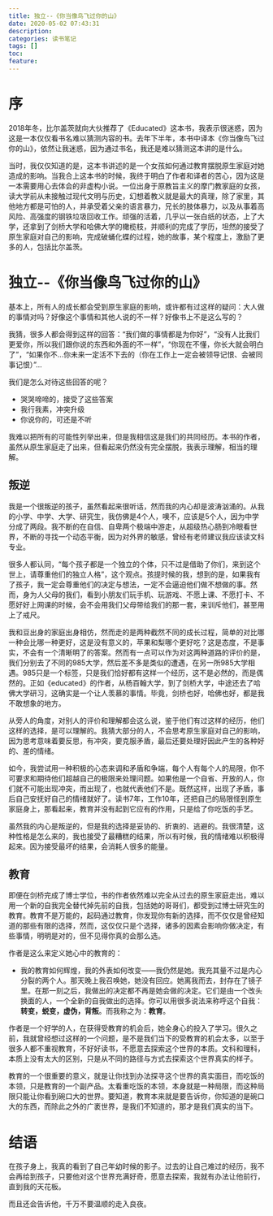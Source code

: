```yaml
---
title: 独立--《你当像鸟飞过你的山》
date: 2020-05-02 07:43:31
description: 
categories: 读书笔记
tags: [] 
toc: 
feature: 
---
```


# 序
2018年冬，比尔盖茨就向大伙推荐了《Educated》这本书，我表示很迷惑，因为这是一本仅仅看书名难以猜测内容的书。去年下半年，本书中译本《你当像鸟飞过你的山》，依然让我迷惑，因为通过书名，我还是难以猜测这本讲的是什么。

当时，我仅仅知道的是，这本书讲述的是一个女孩如何通过教育摆脱原生家庭对她造成的影响。当我合上这本书的时候，我终于明白了作者和译者的苦心，因为这是一本需要用心去体会的非虚构小说。一位出身于原教旨主义的摩门教家庭的女孩，读大学前从未接触过现代文明与历史，幻想着教义就是最大的真理，除了家里，其他地方都是可怕的人，并承受着父亲的语言暴力，兄长的肢体暴力，以及从事着高风险、高强度的钢铁垃圾回收工作。顽强的活着，几乎以一张白纸的状态，上了大学，还拿到了剑桥大学和哈佛大学的橄榄枝，并顺利的完成了学历，坦然的接受了原生家庭对自己的影响，完成破蛹化蝶的过程，她的故事，某个程度上，激励了更多的人，包括比尔盖茨。

<!-- more -->

# 独立--《你当像鸟飞过你的山》

基本上，所有人的成长都会受到原生家庭的影响，或许都有过这样的疑问：大人做的事情对吗？好像这个事情和其他人说的不一样？好像书上不是这么写的？

我猜，很多人都会得到这样的回答：“我们做的事情都是为你好”，“没有人比我们更爱你，所以我们跟你说的东西和外面的不一样”，“你现在不懂，你长大就会明白了”，“如果你不...你未来一定活不下去的（你在工作上一定会被领导记恨、会被同事记恨）”...

我们是怎么对待这些回答的呢？

- 哭哭啼啼的，接受了这些答案
- 我行我素，冲突升级
- 你说你的，可还是不听

我难以把所有的可能性列举出来，但是我相信这是我们的共同经历。本书的作者，虽然从原生家庭走了出来，但看起来仍然没有完全摆脱，我表示理解，相当的理解。

## 叛逆

我是一个很叛逆的孩子，虽然看起来很听话，然而我的内心却是波涛汹涌的。从我的小学、中学、大学、研究生，我仿佛是4个人，噢不，应该是5个人，因为中学分成了两段。我不断的在自信、自卑两个极端中游走，从超级热心肠到冷眼看世界，不断的寻找一个动态平衡，因为对外界的敏感，曾经有老师建议我应该读文科专业。

很多人都认同，“每个孩子都是一个独立的个体，只不过是借助了你们，来到这个世上，请尊重他们的独立人格”，这个观点。孩提时候的我，想到的是，如果我有了孩子，我一定会尊重他们的决定与想法，一定不会逼迫他们做不想做的事。然而，身为人父母的我们，看到小朋友们玩手机、玩游戏、不愿上课、不愿打卡、不愿好好上网课的时候，会不会用我们父母带给我们的那一套，来训斥他们，甚至用上了戒尺。

我和豆出身的家庭出身相仿，然而走的是两种截然不同的成长过程，简单的对比哪一种会比哪一种更好，这是没有意义的，苹果和梨哪个更好吃？这是态度，不是事实，不会有一个清晰明了的答案。然而有一点可以作为对这两种道路的评价的是，我们分别去了不同的985大学，然后差不多是类似的遭遇，在另一所985大学相遇。985只是一个标签，只是我们恰好都有这样一个经历，这不是必然的，而是偶然的。正如《educated》的作者，从杨百翰大学，到了剑桥大学，中途还去了哈佛大学研习，这确实是一个让人羡慕的事情。毕竟，剑桥也好，哈佛也好，都是我不敢想象的地方。

从旁人的角度，对别人的评价和理解都会这么说，鉴于他们有过这样的经历，他们这样的选择，是可以理解的。我猜大部分的人，不会思考原生家庭对自己的影响，因为思考意味着要反思，有冲突，要克服矛盾，最后还要处理好因此产生的各种好的、差的情绪。

如今，我尝试用一种积极的心态来调和矛盾和争端，每个人有每个人的局限，你不可要求和期待他们超越自己的极限来处理问题。如果他是一个自省、开放的人，你们就不可能出现冲突，而出现了，也就代表他们不是。既然这样，出现了矛盾，事后自己安抚好自己的情绪就好了。读书7年，工作10年，还把自己的局限怪到原生家庭身上，那看起来，教育并没有起到它应有的作用，只是给了你吃饭的手艺。

虽然我的内心是叛逆的，但是我的选择是妥协的、折衷的、逃避的。我很清楚，这种性格是怎么来的，我也接受了最糟糕的结果，所以有时候，我的情绪难以积极得起来。因为接受最坏的结果，会消耗人很多的能量。

## 教育

即便在剑桥完成了博士学位，书的作者依然难以完全从过去的原生家庭走出，难以用一个新的自我完全替代掉先前的自我，包括她的哥哥们，都受到过博士研究生的教育。教育不是万能的，起码通过教育，你发现你有新的选择，而不仅仅是曾经知道的那些有限的选择，然而，这仅仅只是个选择，诸多的因素会影响你做决定，有些事情，明明是对的，但不见得你真的会那么选。

作者是这么来定义她心中的教育的：

- 我的教育如何辉煌，我的外表如何改变——我仍然是她。我充其量不过是内心分裂的两个人。那天晚上我召唤她，她没有回应。她离我而去，封存在了镜子里。在那一刻之后，我做出的决定都不再是她会做的决定。它们是由一个改头换面的人，一个全新的自我做出的选择。你可以用很多说法来称呼这个自我：**转变，蜕变，虚伪，背叛**。而我称之为：**教育**。

作者是一个好学的人，在获得受教育的机会后，她全身心的投入了学习。很久之前，我就曾经想过这样的一个问题，是不是我们当下的受教育的机会太多，以至于很多人都不重视教育，不好好读书，不愿意去探索这个世界的本质。文科和理科，本质上没有太大的区别，只是从不同的路径与方式去探索这个世界真实的样子。

教育的一个很重要的意义，就是让你找到办法探寻这个世界的真实面目，而吃饭的本领，只是教育的一个副产品。太看重吃饭的本领，本身就是一种局限，而这种局限只能让你看到碗口大的世界。要知道，教育本来就是要告诉你，你知道的是碗口大的东西，而除此之外的广袤世界，是我们不知道的，那才是我们真实的当下。

# 结语

在孩子身上，我真的看到了自己年幼时候的影子。过去的让自己难过的经历，我不会再给到孩子，只要他对这个世界充满好奇，愿意去探索，我就有办法让他前行，直到我的天花板。

而且还会告诉他，千万不要温顺的走入良夜。